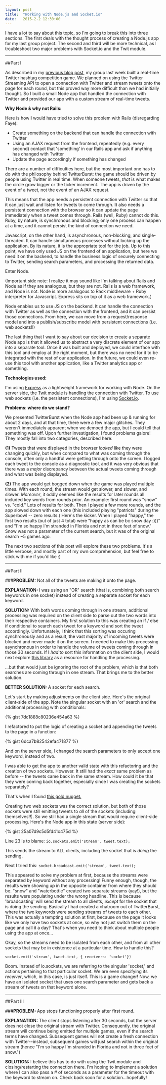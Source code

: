 ```yaml
---
layout: post
title:  "Working with Node.js and Socket.io"
date:   2015-2-2 12:30:00
---
```


I have a lot to say about this topic, so I'm going to break this into three sections. The first deals with the thought process of creating a Node.js app for my last group project. The second and third will be more technical, as I troubleshoot two major problems with Socket.io and the Twit module.


-----

##Part I

As described in my [previous blog post](http://emilymcafee.github.io/2015/01/31/twitter-burst.html), my group last week built a real-time Twitter hashtag competition game. We planned on using the Twitter Streaming API to open a connection with Twitter and stream tweets onto the page for each round, but this proved way more difficult than we had initially thought. So I built a small Node app that handled the connection with Twitter and provided our app with a custom stream of real-time tweets.

**Why Node & why not Rails:**

Here is how I would have tried to solve this problem with Rails (disregarding Faye):

-	Create something on the backend that can handle the connection with Twitter
-	Using an AJAX request from the frontend, repeatedly (e.g. every second) contact that 'something' in our Rails app and ask if anything has changed with Twitter
-	Update the page accordingly if something has changed

There are a number of difficulties here, but the most important one has to do with the philosophy behind TwitterBurst: the game should be driven by people using Twitter in real time. When someone tweets, *that* is what makes the circle grow bigger or the ticker increment. The app is driven by the event of a tweet, not the event of an AJAX request.

This means that the app needs a persistent connection with Twitter so that it can just wait and listen for tweets to come through. It also needs a persistent connection with the browser so it can update the page immediately when a tweet comes through. Rails (well, Ruby) cannot do this. Ruby, by nature, is synchronous and blocking; only one process can happen at a time, and it cannot persist the kind of connection we need. 

Javascript, on the other hand, is asynchronous, non-blocking, and single-threaded. It can handle simultaneous processes without locking up the application. By its nature, it is the appropriate tool for the job. Up to this point, we have only used JS on the frontend of an application, but here we need it on the backend, to handle the business logic of securely connecting to Twitter, sending search parameters, and processing the returned data. 

Enter Node.

(Important side note: I realize it may sound like I'm talking about Rails and Node as if they are analogous, but they are not. Rails is a web framework, and Node is not. Node is more analogous to Rack middleware + Ruby interpreter for Javascript. Express sits on top of it as a web framework.)

Node enables us to use JS on the backend. It can handle the connection with Twitter as well as the connection with the frontend, and it can persist those connections. From here, we can move from a request/response model and into a publish/subscribe model with persistent connections (i.e. web sockets!!)

The last thing that I want to say about our decision to create a separate Node app is that it allowed us to abstract a very discrete element of our app into a separate tool. Once it was built and deployed, we could interface with this tool and employ at the right moment, but there was no need for it to be integrated with the rest of our application. In the future, we could even re-use this tool with another application, like a Twitter analytics app or something.


**Technologies used:**

I'm using [Express](http://expressjs.com/) as a lightweight framework for working with Node. On the server side, the [Twit module](https://github.com/ttezel/twit) is handling the connection with Twitter. To use web sockets (i.e. the persistent connections), I'm using [Socket.io](https://github.com/Automattic/socket.io).

**Problems: where do we stand?**

We presented TwitterBurst when the Node app had been up & running for about 2 days, and at that time, there were a few major glitches. They weren't immediately apparent when we demoed the app, but I could tell that something was off. Upon further investigation, I found problems galore! They mostly fall into two categories, described here:

**(1)** Tweets that were displayed in the browser *looked* like they were changing quickly, but when compared to what was coming through the console, often only a handful were getting through onto the screen. I logged each tweet to the console as a diagnostic tool, and it was very obvious that there was a *major* discrepancy between the actual tweets coming through and what was being displayed.

**(2)** The app would get bogged down when the game was played multiple times. With each round, the stream would get slower, and slower, and slower. *Moreover*, it oddly seemed like the results for later rounds all included key words from rounds prior. An example: first round was "snow" vs. "cold." Lots of results for both. Then I played a few more rounds, and the app slowed down with each one (this included playing "patriots" during the Superbowl -- zero results.) Here's the kicker. When I played "happy," the first two results (out of just 4 total) were "happy as can be bc snow day :)))" and "I'm so happy I'm stranded in Florida and not in three feet of snow." Snow was not a parameter of the current search, but it was of the original search ~5 games ago.

The next two sections of this post will explore these two problems. It's a little verbose, and mostly part of my own comprehension, but feel free to stick with me if you'd like :)

----

##Part II

###**PROBLEM:** Not all of the tweets are making it onto the page.

**EXPLANATION:** I was using an "OR" search (that is, combining both search keywords in one socket) instead of creating a separate socket for each keyword.
	
**SOLUTION:**
With both words coming through in one stream, additional processing was required on the client side to parse out the two words into their respective containers. My first solution to this was creating an if / else if conditional to search each tweet for a keyword and sort the tweet accordingly. Unfortunately, I think that this sorting was occuring synchronously and as a result, the vast majority of incoming tweets were blocked and never made it on the screen. I needed to make this processing asynchronous in order to handle the volume of tweets coming through in those 30 seconds. If I *had* to sort this information on the client side, I would next explore [this library](https://github.com/caolan/async) as a resource for handling the processing.

...but that would just be ignoring the root of the problem, which is that both searches are coming through in one stream. That brings me to the better solution.

**BETTER SOLUTION:** A socket for each search.

Let's start by making adjustments on the client side. Here's the original client-side of the app. Note the singular socket with an 'or' search and the additional processing with conditionals:

{% gist 7dc1888c80236e454a63 %}

I refactored to put the logic of creating a socket and appending the tweets to the page in a function:

{% gist 6dca7b82542efa471877 %}

And on the server side, I changed the search parameters to only accept one keyword, instead of two.

I was able to get the app to another valid state with this refactoring and the creation of two sockets. However. It still had the *exact* same problem as before -- the tweets came back in the same stream. How could it be that they were coming back together, especially since I was creating the sockets separately? 

That's when I found [this gold nugget.](https://github.com/Automattic/socket.io/wiki/How-do-I-send-a-response-to-all-clients-except-sender%3F)

Creating two web sockets was the correct solution, but both of those sockets were still emitting tweets to *all* of the sockets (including themselves!!). So we still had a single stream that would require client-side processing. Here's the Node app in this state (server side):

{% gist 25a07d9c5d5fd41c475d %}

Line 23 is to blame: `io.sockets.emit('stream', tweet.text);`

This sends the stream to ALL clients, including the socket that is *doing* the sending.

Next I tried this:
`socket.broadcast.emit('stream', tweet.text);`

This appeared to solve my problem at first, because the streams were separated by keyword without any processing! Funny enough, though, the results were showing up in the opposite container from where they should be. "snow" and "waterbottle" created two separate streams (yay!), but the results were populating under the wrong headline. This is because 'broadcasting' will send the stream to all clients, *except* for the socket that is doing the sending. Basically I had created a chatroom out of TwitterBurst, where the two keywords were sending streams of tweets to each other. This was actually a tempting solution at first, because on the page it looks like we only have two sockets at once, so why not just switch them on the page and call it a day? That's when you need to think about multiple people using the app at once...

Okay, so the streams need to be isolated from each other, and from all other sockets that may be in existence at a particular time. How to handle this?

`socket.emit('stream', tweet.text, { receivers: 'socket'})`

Boom. Instead of io.sockets, we are referring to the singular 'socket,' and actions pertaining to that particular socket. We are even specifying its *receiver*, which, in this case, is just itself. This is a game changer! Now, we have an isolated socket that uses one search parameter and gets back a stream of tweets on that keyword alone.

-----

##Part III

###**PROBLEM:** App stops functioning properly after first round.

**EXPLANATION:** The client stops listening after 30 seconds, but the server does not close the original stream with Twitter. Consequently, the original stream will continue being emitted for multiple games, even if the search terms have changed. Subsequent games will not create a fresh connection with Twitter--instead, subsequent games will just search within the original stream (hence "I'm so happy I'm stranded in Florida and not in three feet of snow.") 

**SOLUTION:** I believe this has to do with using the Twit module and closing/restarting the connection there. I'm hoping to implement a solution where I can also pass a # of seconds as a parameter for the timeout with the keyword to stream on. Check back soon for a solution...hopefully!



